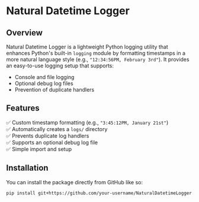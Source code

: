 # Natural Datetime Logger

## Overview
Natural Datetime Logger is a lightweight Python logging utility that enhances Python's built-in `logging` module by formatting timestamps in a more natural language style (e.g., `"12:34:56PM, February 3rd"`). It provides an easy-to-use logging setup that supports:
- Console and file logging
- Optional debug log files
- Prevention of duplicate handlers

## Features
✅ Custom timestamp formatting (e.g., `"3:45:12PM, January 21st"`)  
✅ Automatically creates a `logs/` directory  
✅ Prevents duplicate log handlers  
✅ Supports an optional debug log file  
✅ Simple import and setup  

## Installation
You can install the package directly from GitHub like so:

```bash
pip install git+https://github.com/your-username/NaturalDatetimeLogger.git